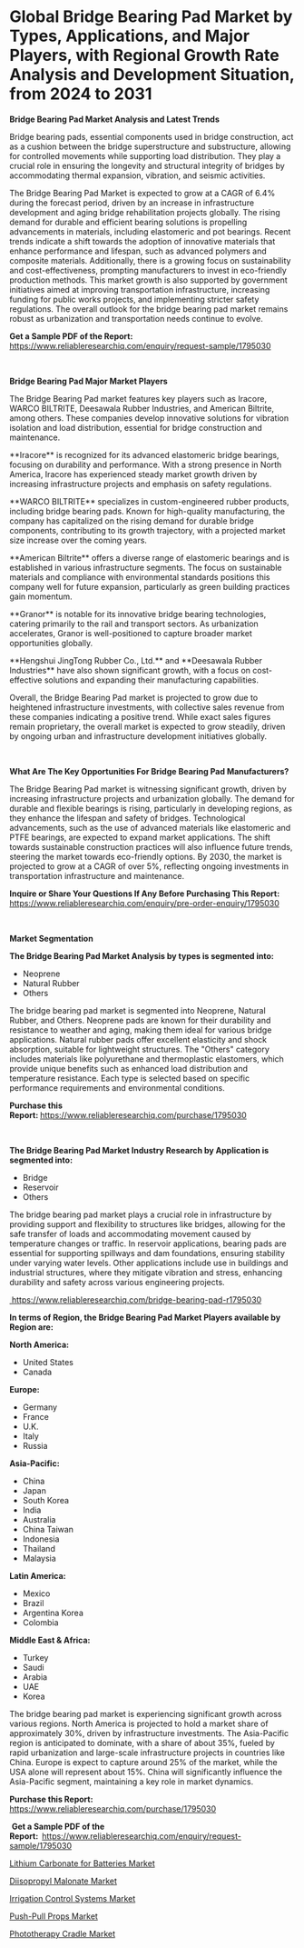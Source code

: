 <p><h1>Global Bridge Bearing Pad Market by Types, Applications, and Major Players, with Regional Growth Rate Analysis and Development Situation, from 2024 to 2031</h1></p><p><strong>Bridge Bearing Pad Market Analysis and Latest Trends</strong></p>
<p><p>Bridge bearing pads, essential components used in bridge construction, act as a cushion between the bridge superstructure and substructure, allowing for controlled movements while supporting load distribution. They play a crucial role in ensuring the longevity and structural integrity of bridges by accommodating thermal expansion, vibration, and seismic activities.</p><p>The Bridge Bearing Pad Market is expected to grow at a CAGR of 6.4% during the forecast period, driven by an increase in infrastructure development and aging bridge rehabilitation projects globally. The rising demand for durable and efficient bearing solutions is propelling advancements in materials, including elastomeric and pot bearings. Recent trends indicate a shift towards the adoption of innovative materials that enhance performance and lifespan, such as advanced polymers and composite materials. Additionally, there is a growing focus on sustainability and cost-effectiveness, prompting manufacturers to invest in eco-friendly production methods. This market growth is also supported by government initiatives aimed at improving transportation infrastructure, increasing funding for public works projects, and implementing stricter safety regulations. The overall outlook for the bridge bearing pad market remains robust as urbanization and transportation needs continue to evolve.</p></p>
<p><strong>Get a Sample PDF of the Report:&nbsp;</strong> <a href="https://www.reliableresearchiq.com/enquiry/request-sample/1795030?utm_campaign=103&utm_medium=2&utm_source=Github&utm_content=ia&utm_term=11112024&utm_id=bridge-bearing-pad">https://www.reliableresearchiq.com/enquiry/request-sample/1795030</a></p>
<p>&nbsp;</p>
<p><strong>Bridge Bearing Pad Major Market Players</strong></p>
<p><p>The Bridge Bearing Pad market features key players such as Iracore, WARCO BILTRITE, Deesawala Rubber Industries, and American Biltrite, among others. These companies develop innovative solutions for vibration isolation and load distribution, essential for bridge construction and maintenance.</p><p>**Iracore** is recognized for its advanced elastomeric bridge bearings, focusing on durability and performance. With a strong presence in North America, Iracore has experienced steady market growth driven by increasing infrastructure projects and emphasis on safety regulations.</p><p>**WARCO BILTRITE** specializes in custom-engineered rubber products, including bridge bearing pads. Known for high-quality manufacturing, the company has capitalized on the rising demand for durable bridge components, contributing to its growth trajectory, with a projected market size increase over the coming years.</p><p>**American Biltrite** offers a diverse range of elastomeric bearings and is established in various infrastructure segments. The focus on sustainable materials and compliance with environmental standards positions this company well for future expansion, particularly as green building practices gain momentum.</p><p>**Granor** is notable for its innovative bridge bearing technologies, catering primarily to the rail and transport sectors. As urbanization accelerates, Granor is well-positioned to capture broader market opportunities globally.</p><p>**Hengshui JingTong Rubber Co., Ltd.** and **Deesawala Rubber Industries** have also shown significant growth, with a focus on cost-effective solutions and expanding their manufacturing capabilities.</p><p>Overall, the Bridge Bearing Pad market is projected to grow due to heightened infrastructure investments, with collective sales revenue from these companies indicating a positive trend. While exact sales figures remain proprietary, the overall market is expected to grow steadily, driven by ongoing urban and infrastructure development initiatives globally.</p></p>
<p>&nbsp;</p>
<p><strong>What Are The Key Opportunities For Bridge Bearing Pad Manufacturers?</strong></p>
<p><p>The Bridge Bearing Pad market is witnessing significant growth, driven by increasing infrastructure projects and urbanization globally. The demand for durable and flexible bearings is rising, particularly in developing regions, as they enhance the lifespan and safety of bridges. Technological advancements, such as the use of advanced materials like elastomeric and PTFE bearings, are expected to expand market applications. The shift towards sustainable construction practices will also influence future trends, steering the market towards eco-friendly options. By 2030, the market is projected to grow at a CAGR of over 5%, reflecting ongoing investments in transportation infrastructure and maintenance.</p></p>
<p><strong>Inquire or Share Your Questions If Any Before Purchasing This Report:</strong> <a href="https://www.reliableresearchiq.com/enquiry/pre-order-enquiry/1795030?utm_campaign=103&utm_medium=2&utm_source=Github&utm_content=ia&utm_term=11112024&utm_id=bridge-bearing-pad">https://www.reliableresearchiq.com/enquiry/pre-order-enquiry/1795030</a></p>
<p>&nbsp;</p>
<p><strong>Market Segmentation</strong></p>
<p><strong>The Bridge Bearing Pad Market Analysis by types is segmented into:</strong></p>
<p><ul><li>Neoprene</li><li>Natural Rubber</li><li>Others</li></ul></p>
<p><p>The bridge bearing pad market is segmented into Neoprene, Natural Rubber, and Others. Neoprene pads are known for their durability and resistance to weather and aging, making them ideal for various bridge applications. Natural rubber pads offer excellent elasticity and shock absorption, suitable for lightweight structures. The "Others" category includes materials like polyurethane and thermoplastic elastomers, which provide unique benefits such as enhanced load distribution and temperature resistance. Each type is selected based on specific performance requirements and environmental conditions.</p></p>
<p><strong>Purchase this Report:&nbsp;</strong><a href="https://www.reliableresearchiq.com/purchase/1795030?utm_campaign=103&utm_medium=2&utm_source=Github&utm_content=ia&utm_term=11112024&utm_id=bridge-bearing-pad">https://www.reliableresearchiq.com/purchase/1795030</a></p>
<p>&nbsp;</p>
<p><strong>The Bridge Bearing Pad Market Industry Research by Application is segmented into:</strong></p>
<p><ul><li>Bridge</li><li>Reservoir</li><li>Others</li></ul></p>
<p><p>The bridge bearing pad market plays a crucial role in infrastructure by providing support and flexibility to structures like bridges, allowing for the safe transfer of loads and accommodating movement caused by temperature changes or traffic. In reservoir applications, bearing pads are essential for supporting spillways and dam foundations, ensuring stability under varying water levels. Other applications include use in buildings and industrial structures, where they mitigate vibration and stress, enhancing durability and safety across various engineering projects.</p></p>
<p><a href="https://www.reliableresearchiq.com/bridge-bearing-pad-r1795030?utm_campaign=103&utm_medium=2&utm_source=Github&utm_content=ia&utm_term=11112024&utm_id=bridge-bearing-pad">&nbsp;https://www.reliableresearchiq.com/bridge-bearing-pad-r1795030</a></p>
<p><strong>In terms of Region, the Bridge Bearing Pad Market Players available by Region are:</strong></p>
<p>
    <p> <strong> North America: </strong>
        <ul>
            <li>United States</li>
            <li>Canada</li>
        </ul>
        </p> 
    <p> <strong> Europe: </strong>
        <ul>
            <li>Germany</li>
            <li>France</li>
            <li>U.K.</li>
            <li>Italy</li>
            <li>Russia</li>
        </ul>
        </p> 
    <p> <strong> Asia-Pacific: </strong>
        <ul>
            <li>China</li>
            <li>Japan</li>
            <li>South Korea</li>
            <li>India</li>
            <li>Australia</li>
            <li>China Taiwan</li>
            <li>Indonesia</li>
            <li>Thailand</li>
            <li>Malaysia</li>
        </ul>
        </p> 
    <p> <strong> Latin America: </strong>
        <ul>
            <li>Mexico</li>
            <li>Brazil</li>
            <li>Argentina Korea</li>
            <li>Colombia</li>
        </ul>
        </p> 
    <p> <strong> Middle East & Africa: </strong>
        <ul>
            <li>Turkey</li>
            <li>Saudi</li>
            <li>Arabia</li>
            <li>UAE</li>
            <li>Korea</li>
        </ul>
    </p>
    </p>
<p><p>The bridge bearing pad market is experiencing significant growth across various regions. North America is projected to hold a market share of approximately 30%, driven by infrastructure investments. The Asia-Pacific region is anticipated to dominate, with a share of about 35%, fueled by rapid urbanization and large-scale infrastructure projects in countries like China. Europe is expect to capture around 25% of the market, while the USA alone will represent about 15%. China will significantly influence the Asia-Pacific segment, maintaining a key role in market dynamics.</p></p>
<p><strong>Purchase this Report: </strong><a href="https://www.reliableresearchiq.com/purchase/1795030?utm_campaign=103&utm_medium=2&utm_source=Github&utm_content=ia&utm_term=11112024&utm_id=bridge-bearing-pad">https://www.reliableresearchiq.com/purchase/1795030</a></p>
<p>&nbsp;<strong>Get a Sample PDF of the Report:&nbsp;&nbsp;</strong><a href="https://www.reliableresearchiq.com/enquiry/request-sample/1795030?utm_campaign=103&utm_medium=2&utm_source=Github&utm_content=ia&utm_term=11112024&utm_id=bridge-bearing-pad">https://www.reliableresearchiq.com/enquiry/request-sample/1795030</a></p>
<p><strong></strong></p>
<p><p><a href="https://github.com/janeengrenong0/Market-Research-Report-List-1/blob/main/lithium-carbonate-for-batteries-market.md?utm_campaign=103&utm_medium=2&utm_source=Github&utm_content=ia&utm_term=11112024&utm_id=bridge-bearing-pad">Lithium Carbonate for Batteries Market</a></p><p><a href="https://github.com/hentonwytandusyl0/Market-Research-Report-List-1/blob/main/diisopropyl-malonate-market.md?utm_campaign=103&utm_medium=2&utm_source=Github&utm_content=ia&utm_term=11112024&utm_id=bridge-bearing-pad">Diisopropyl Malonate Market</a></p><p><a href="https://www.linkedin.com/pulse/irrigation-control-systems-market-outlook-share-analysis-growth-dvjrf?utm_campaign=103&utm_medium=2&utm_source=Github&utm_content=ia&utm_term=11112024&utm_id=bridge-bearing-pad">Irrigation Control Systems Market</a></p><p><a href="https://www.linkedin.com/pulse/global-push-pull-props-market-forecast-2024-2031-trends-impact-sxo1f?utm_campaign=103&utm_medium=2&utm_source=Github&utm_content=ia&utm_term=11112024&utm_id=bridge-bearing-pad">Push-Pull Props Market</a></p><p><a href="https://issuu.com/reportprime-2/docs/phototherapy-cradle-market-size-203_d5c6a9c49e35b6?utm_campaign=103&utm_medium=2&utm_source=Github&utm_content=ia&utm_term=11112024&utm_id=bridge-bearing-pad">Phototherapy Cradle Market</a></p></p>